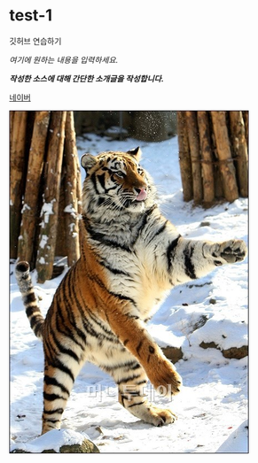 # test-1

깃허브 연습하기

*여기에 원하는 내용을 입력하세요.*

***작성한 소스에 대해 간단한 소개글을 작성합니다.***

[네이버](www.naver.com, "검색포털")

![horang-i](./images/다운로드.jpg)

